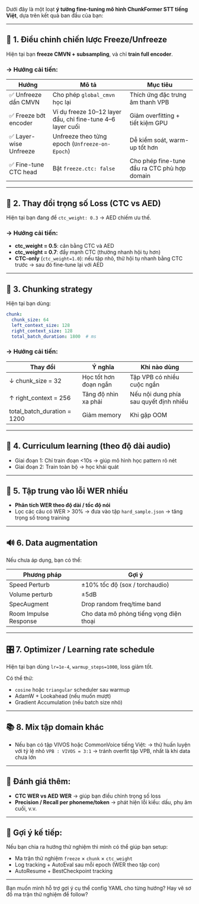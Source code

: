 Dưới đây là một loạt **ý tưởng fine-tuning mô hình ChunkFormer STT tiếng Việt**, dựa trên kết quả ban đầu của bạn:

---

## 🔁 **1. Điều chỉnh chiến lược Freeze/Unfreeze**

Hiện tại bạn **freeze CMVN + subsampling**, và chỉ **train full encoder**.

### → Hướng cải tiến:

| Hướng                 | Mô tả                                                      | Mục tiêu                                     |
| --------------------- | ---------------------------------------------------------- | -------------------------------------------- |
| ✅ Unfreeze dần CMVN   | Cho phép `global_cmvn` học lại                             | Thích ứng đặc trưng âm thanh VPB             |
| ✅ Freeze bớt encoder  | Ví dụ freeze 10–12 layer đầu, chỉ fine-tune 4–6 layer cuối | Giảm overfitting + tiết kiệm GPU             |
| ✅ Layer-wise Unfreeze | Unfreeze theo từng epoch (`Unfreeze-on-Epoch`)             | Dễ kiểm soát, warm-up tốt hơn                |
| ✅ Fine-tune CTC head  | Bật `freeze.ctc: false`                                    | Cho phép fine-tune đầu ra CTC phù hợp domain |

---

## 🧠 **2. Thay đổi trọng số Loss (CTC vs AED)**

Hiện tại bạn đang để `ctc_weight: 0.3` → AED chiếm ưu thế.

### → Hướng cải tiến:

* **ctc_weight = 0.5**: cân bằng CTC và AED
* **ctc_weight = 0.7**: đẩy mạnh CTC (thường nhanh hội tụ hơn)
* **CTC-only** (`ctc_weight=1.0`): nếu tập nhỏ, thử hội tụ nhanh bằng CTC trước → sau đó fine-tune lại với AED

---

## 🔀 **3. Chunking strategy**

Hiện tại bạn dùng:

```yaml
chunk:
  chunk_size: 64
  left_context_size: 128
  right_context_size: 128
  total_batch_duration: 1800  # ms
```

### → Hướng cải tiến:

| Thay đổi                      | Ý nghĩa               | Khi nào dùng                           |
| ----------------------------- | --------------------- | -------------------------------------- |
| ↓ chunk_size = 32            | Học tốt hơn đoạn ngắn | Tập VPB có nhiều cuộc ngắn             |
| ↑ right_context = 256        | Tăng độ nhìn xa phải  | Nếu nội dung phía sau quyết định nhiều |
| total_batch_duration = 1200 | Giảm memory           | Khi gặp OOM                            |

---

## 🔁 **4. Curriculum learning (theo độ dài audio)**

* Giai đoạn 1: Chỉ train đoạn <10s → giúp mô hình học pattern rõ nét
* Giai đoạn 2: Train toàn bộ → học khái quát

---

## 🧪 **5. Tập trung vào lỗi WER nhiều**

* **Phân tích WER theo độ dài / tốc độ nói**
* Lọc các câu có WER > 30% → đưa vào tập `hard_sample.json` → tăng trọng số trong training

---

## 🔊 **6. Data augmentation**

Nếu chưa áp dụng, bạn có thể:

| Phương pháp           | Gợi ý                                   |
| --------------------- | --------------------------------------- |
| Speed Perturb         | ±10% tốc độ (sox / torchaudio)          |
| Volume perturb        | ±5dB                                    |
| SpecAugment           | Drop random freq/time band              |
| Room Impulse Response | Cho data mô phỏng tiếng vọng điện thoại |

---

## 🎛️ **7. Optimizer / Learning rate schedule**

Hiện tại bạn dùng `lr=1e-4`, `warmup_steps=1000`, loss giảm tốt.

Có thể thử:

* `cosine` hoặc `triangular` scheduler sau warmup
* AdamW + Lookahead (nếu muốn mượt)
* Gradient Accumulation (nếu batch size nhỏ)

---

## 📚 **8. Mix tập domain khác**

* Nếu bạn có tập VIVOS hoặc CommonVoice tiếng Việt:
  → thử huấn luyện với tỷ lệ nhỏ `VPB : VIVOS = 3:1`
  → tránh overfit tập VPB, nhất là khi data chưa lớn

---

## 🎯 Đánh giá thêm:

* **CTC WER vs AED WER** → giúp bạn điều chỉnh trọng số loss
* **Precision / Recall per phoneme/token** → phát hiện lỗi kiểu: dấu, phụ âm cuối, v.v.

---

## 🚀 Gợi ý kế tiếp:

Nếu bạn chia ra hướng thử nghiệm thì mình có thể giúp bạn setup:

* Ma trận thử nghiệm `freeze` × `chunk` × `ctc_weight`
* Log tracking + AutoEval sau mỗi epoch (WER theo tập con)
* AutoResume + BestCheckpoint tracking

---

Bạn muốn mình hỗ trợ gợi ý cụ thể config YAML cho từng hướng? Hay vẽ sơ đồ ma trận thử nghiệm để follow?
